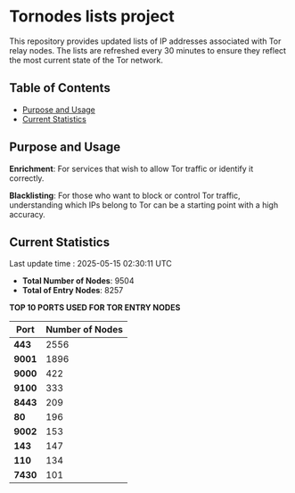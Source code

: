 # Tornodes lists project

This repository provides updated lists of IP addresses associated with Tor relay nodes. The lists are refreshed every 30 minutes to ensure they reflect the most current state of the Tor network.

## Table of Contents

- [Purpose and Usage](#purpose-and-usage)
- [Current Statistics](#current-statistics)


## Purpose and Usage

**Enrichment**: For services that wish to allow Tor traffic or identify it correctly.

**Blacklisting**: For those who want to block or control Tor traffic, understanding which IPs belong to Tor can be a starting point with a high accuracy.

## Current Statistics

Last update time : 2025-05-15 02:30:11 UTC

- **Total Number of Nodes**: 9504
- **Total of Entry Nodes**: 8257

**TOP 10 PORTS USED FOR TOR ENTRY NODES**

| **Port** | **Number of Nodes** |
|------|-----------------|
| **443**   | 2556  |
| **9001**   | 1896  |
| **9000**   | 422  |
| **9100**   | 333  |
| **8443**   | 209  |
| **80**   | 196  |
| **9002**   | 153  |
| **143**   | 147  |
| **110**   | 134  |
| **7430**   | 101  |

